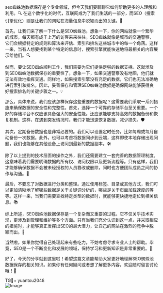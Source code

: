seo蜘蛛池数据保存是个专业领域，但今天我们要聊聊它如何帮助更多的人理解和利用。🔍 在这个数字化的时代，互联网成为了我们生活的一部分，而SEO（搜索引擎优化）则是让我们的网站在海量信息中脱颖而出的关键。🚀

首先，让我们来了解一下什么是SEO蜘蛛池。想象一下，你的网站就像一个繁华的城市，每天都有成千上万的访客来来往往。SEO蜘蛛就像是城市的交通警察，它们会根据特定的规则和算法来评估、索引和排名这些城市中的每一个角落。这样一来，当有人想要找到某个特定的信息时，搜索引擎就能快速地将最相关的内容展示给他们。🔍

然而，要让SEO蜘蛛顺利工作，我们需要为它们提供足够的数据支持。这就涉及到SEO蜘蛛池数据保存的重要性了。想象一下，如果交通警察没有地图，他们就无法有效地指挥交通。同样地，如果搜索引擎没有充足的数据，它们也无法准确地进行索引和排名。因此，妥善保存和管理SEO蜘蛛池数据是确保网站能够获得良好搜索排名的关键步骤之一。💡

那么，具体来说，我们应该怎样保存这些重要的数据呢？这需要我们采取一系列措施来确保数据的安全性和完整性。首先，选择一个可靠的存储平台至关重要。一个好的存储平台不仅应该具备强大的安全性能，还应该能够支持高效的数据备份和恢复机制。这样，在遇到突发情况时，我们才能迅速恢复数据，减少损失。🛡️

其次，定期备份数据也是非常必要的。我们可以设置定时任务，比如每周或每月自动备份一次数据。此外，也可以考虑将数据同步到云端，这样即使本地存储出现问题，我们也能够在其他设备上访问到最新的数据副本。🛠️

除了以上提到的技术层面的操作之外，我们还需要建立一套完善的数据管理制度。这意味着我们需要明确数据的所有权、访问权限以及更新流程等。只有这样，我们才能够确保数据不会被未经授权的人员篡改或删除，同时也方便团队成员之间的协作与沟通。👥

最后，不要忘了对数据进行分类和整理。通过使用标签、目录或其他方式，我们可以更加清晰地了解哪些数据是关于关键词分析的，哪些是关于页面加载速度的等等。这样一来，当我们需要查找特定类型的数据时，就能够更快捷地定位到相关信息。📚

综上所述，SEO蜘蛛池数据保存是一个复杂而又重要的过程。它不仅关乎技术实现，更涉及到管理和维护等多个方面。只有当我们充分认识到这一点，并采取相应的措施时，才能够真正发挥出SEO的最大潜力，让自己的网站在激烈的竞争中脱颖而出。🌟

当然啦，如果你觉得自己处理起来有些吃力，不妨考虑寻求专业人士的帮助。毕竟，SEO是一个不断变化和发展的领域，保持学习和更新知识是非常重要的。📖

好了，今天的分享就到这里啦！希望这篇文章能帮助大家更好地理解SEO蜘蛛池数据保存的相关知识。如果你有任何疑问或者想了解更多内容，欢迎随时留言讨论哦！💬

TG💪+ yuantou2048  
![Image](https://github.com/user-attachments/assets/42a5a4a5-fea9-4a1d-8aa0-73e57e430cca)